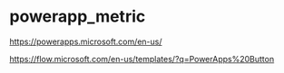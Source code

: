# powerapp_metric



https://powerapps.microsoft.com/en-us/

https://flow.microsoft.com/en-us/templates/?q=PowerApps%20Button
